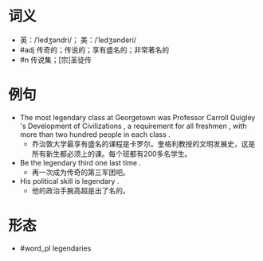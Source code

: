# 词义
- 英：/ˈledʒəndri/； 美：/ˈledʒənderi/
- #adj 传奇的；传说的；享有盛名的；非常著名的
- #n 传说集；[宗]圣徒传
# 例句
- The most legendary class at Georgetown was Professor Carroll Quigley 's Development of Civilizations , a requirement for all freshmen , with more than two hundred people in each class .
	- 乔治敦大学最享有盛名的课程是卡罗尔。奎格利教授的文明发展史，这是所有新生都必须上的课。每个班都有200多名学生。
- Be the legendary third one last time .
	- 再一次成为传奇的第三军团吧。
- His political skill is legendary .
	- 他的政治手腕高超是出了名的。
# 形态
- #word_pl legendaries
